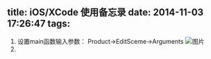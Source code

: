 title: iOS/XCode 使用备忘录
date: 2014-11-03 17:26:47
tags:
---
1. 设置main函数输入参数：
  Product->EditSceme->Arguments
  ![图片](/img/launch.png)
2. 
